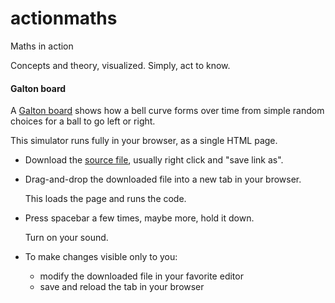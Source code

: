 # actionmaths
Maths in action

Concepts and theory, visualized. Simply, act to know.

#### Galton board
A [Galton board](https://en.wikipedia.org/wiki/Galton_board) shows how a bell curve forms over time from simple random choices for a ball to go left or right.

This simulator runs fully in your browser, as a single HTML page.
* Download the [source file](src/galton/index.html), usually right click and "save link as".
* Drag-and-drop the downloaded file into a new tab in your browser.
  
  This loads the page and runs the code.
* Press spacebar a few times, maybe more, hold it down.

  Turn on your sound.
* To make changes visible only to you:
  * modify the downloaded file in your favorite editor
  * save and reload the tab in your browser

